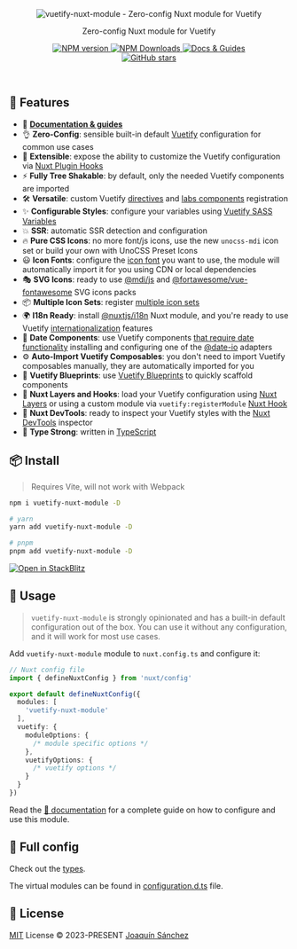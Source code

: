 <div align="center">
<picture>
  <source media="(prefers-color-scheme: dark)" srcset="https://github.com/userquin/vuetify-nuxt-module/raw/main/hero-dark.svg" />
  <img alt="vuetify-nuxt-module - Zero-config Nuxt module for Vuetify" src='https://github.com/userquin/vuetify-nuxt-module/raw/main/hero.svg' alt="vuetify-nuxt-module - Zero-config Nuxt module for Vuetify"><br>
</picture>
<p>Zero-config Nuxt module for Vuetify</p>
</div>

<p align='center'>
<a href='https://www.npmjs.com/package/vuetify-nuxt-module' target="__blank">
<img src='https://img.shields.io/npm/v/vuetify-nuxt-module?color=33A6B8&label=' alt="NPM version">
</a>
<a href="https://www.npmjs.com/package/vuetify-nuxt-module" target="__blank">
    <img alt="NPM Downloads" src="https://img.shields.io/npm/dm/vuetify-nuxt-module?color=476582&label=">
</a>
<a href="https://vuetify-nuxt-module.netlify.app/" target="__blank">
    <img src="https://img.shields.io/static/v1?label=&message=docs%20%26%20guides&color=2e859c" alt="Docs & Guides">
</a>
<br>
<a href="https://github.com/userquin/vuetify-nuxt-module" target="__blank">
<img alt="GitHub stars" src="https://img.shields.io/github/stars/userquin/vuetify-nuxt-module?style=social">
</a>
</p>

<br>

## 🚀 Features

- 📖 [**Documentation & guides**](https://vuetify-nuxt-module.netlify.app/)
- 👌 **Zero-Config**: sensible built-in default [Vuetify](https://vuetifyjs.com/) configuration for common use cases
- 🔌 **Extensible**: expose the ability to customize the Vuetify configuration via [Nuxt Plugin Hooks](https://nuxt.com/docs/guide/going-further/hooks#usage-with-plugins)
- ⚡ **Fully Tree Shakable**: by default, only the needed Vuetify components are imported
- 🛠️ **Versatile**: custom Vuetify [directives](https://vuetifyjs.com/en/getting-started/installation/#manual-steps) and [labs components](https://vuetifyjs.com/en/labs/introduction/) registration
- ✨ **Configurable Styles**: configure your variables using [Vuetify SASS Variables](https://vuetifyjs.com/en/features/sass-variables/) 
- 💥 **SSR**: automatic SSR detection and configuration
- 🔥 **Pure CSS Icons**: no more font/js icons, use the new `unocss-mdi` icon set or build your own with UnoCSS Preset Icons
- 😃 **Icon Fonts**: configure the [icon font](https://vuetifyjs.com/en/features/icon-fonts/) you want to use, the module will automatically import it for you using CDN or local dependencies
- 🎭 **SVG Icons**: ready to use [@mdi/js](https://www.npmjs.com/package/@mdi/js) and [@fortawesome/vue-fontawesome](https://www.npmjs.com/package/@fortawesome/vue-fontawesome) SVG icons packs
- 📦 **Multiple Icon Sets**: register [multiple icon sets](https://vuetifyjs.com/en/features/icon-fonts/#multiple-icon-sets)
- 🌍 **I18n Ready**: install [@nuxtjs/i18n](https://v8.i18n.nuxtjs.org/) Nuxt module, and you're ready to use Vuetify [internationalization](https://vuetifyjs.com/en/features/internationalization/) features
- 📆 **Date Components**: use Vuetify components [that require date functionality](https://vuetifyjs.com/en/features/dates/) installing and configuring one of the [@date-io](https://github.com/dmtrKovalenko/date-io#projects) adapters
- ⚙️ **Auto-Import Vuetify Composables**: you don't need to import Vuetify composables manually, they are automatically imported for you
- 🎨 **Vuetify Blueprints**: use [Vuetify Blueprints](https://vuetifyjs.com/en/features/blueprints/) to quickly scaffold components
- 🔩 **Nuxt Layers and Hooks**: load your Vuetify configuration using [Nuxt Layers](https://nuxt.com/docs/getting-started/layers#layers) or using a custom module via `vuetify:registerModule` [Nuxt Hook](https://nuxt.com/docs/guide/going-further/hooks#nuxt-hooks-build-time)
- 👀 **Nuxt DevTools**: ready to inspect your Vuetify styles with the [Nuxt DevTools](https://github.com/nuxt/devtools) inspector
- 🦾 **Type Strong**: written in [TypeScript](https://www.typescriptlang.org/)

## 📦 Install

> Requires Vite, will not work with Webpack

```bash
npm i vuetify-nuxt-module -D 

# yarn 
yarn add vuetify-nuxt-module -D

# pnpm 
pnpm add vuetify-nuxt-module -D
```

[![Open in StackBlitz](https://developer.stackblitz.com/img/open_in_stackblitz.svg)](https://stackblitz.com/github/userquin/vuetify-nuxt-module)

## 🦄 Usage

> `vuetify-nuxt-module` is strongly opinionated and has a built-in default configuration out of the box. You can use it without any configuration, and it will work for most use cases.

Add `vuetify-nuxt-module` module to `nuxt.config.ts` and configure it:

```ts
// Nuxt config file
import { defineNuxtConfig } from 'nuxt/config'

export default defineNuxtConfig({
  modules: [
    'vuetify-nuxt-module'
  ],
  vuetify: {
    moduleOptions: {
      /* module specific options */
    },
    vuetifyOptions: {
      /* vuetify options */
    }
  }
})
```

Read the [📖 documentation](https://vuetify-nuxt-module.netlify.app/) for a complete guide on how to configure and use this module.

## 👀 Full config

Check out the [types](https://github.com/userquin/vuetify-nuxt-module/blob/main/src/types.ts).

The virtual modules can be found in [configuration.d.ts](https://github.com/userquin/vuetify-nuxt-module/blob/main/configuration.d.ts) file.

## 📄 License

[MIT](https://github.com/userquin/vuetify-nuxt-module/blob/main/LICENSE) License &copy; 2023-PRESENT [Joaquín Sánchez](https://github.com/userquin)
